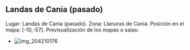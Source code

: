 ## Landas de Cania (pasado)
Lugar: Landas de Cania (pasado).
Zona: Llanuras de Cania.
Posición en el mapa: [-10,-57].
Previsualización de los mapas o salas:
- ![img_204210176](https://media.discordapp.net/attachments/1115311447145193482/1115347194342551628/204210176.jpg)